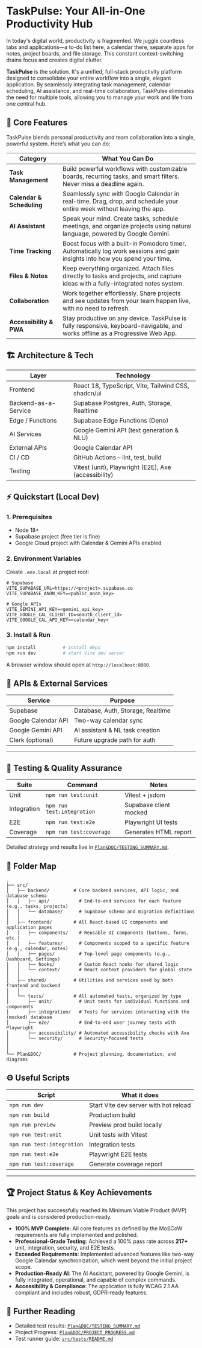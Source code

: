 # TaskPulse: Your All-in-One Productivity Hub

In today's digital world, productivity is fragmented. We juggle countless tabs and applications—a to-do list here, a calendar there, separate apps for notes, project boards, and file storage. This constant context-switching drains focus and creates digital clutter.

**TaskPulse** is the solution. It's a unified, full-stack productivity platform designed to consolidate your entire workflow into a single, elegant application. By seamlessly integrating task management, calendar scheduling, AI assistance, and real-time collaboration, TaskPulse eliminates the need for multiple tools, allowing you to manage your work and life from one central hub.

## 🎯 Core Features

TaskPulse blends personal productivity and team collaboration into a single, powerful system. Here’s what you can do:

| Category | What You Can Do |
|----------|-----------------|
| **Task Management** | Build powerful workflows with customizable boards, recurring tasks, and smart filters. Never miss a deadline again. |
| **Calendar & Scheduling** | Seamlessly sync with Google Calendar in real-time. Drag, drop, and schedule your entire week without leaving the app. |
| **AI Assistant** | Speak your mind. Create tasks, schedule meetings, and organize projects using natural language, powered by Google Gemini. |
| **Time Tracking** | Boost focus with a built-in Pomodoro timer. Automatically log work sessions and gain insights into how you spend your time. |
| **Files & Notes** | Keep everything organized. Attach files directly to tasks and projects, and capture ideas with a fully-integrated notes system. |
| **Collaboration** | Work together effortlessly. Share projects and see updates from your team happen live, with no need to refresh. |
| **Accessibility & PWA** | Stay productive on any device. TaskPulse is fully responsive, keyboard-navigable, and works offline as a Progressive Web App. |




## 🏗️ Architecture & Tech

| Layer | Technology |
|-------|------------|
| Frontend | React 18, TypeScript, Vite, Tailwind CSS, shadcn/ui |
| Backend-as-a-Service | Supabase Postgres, Auth, Storage, Realtime |
| Edge / Functions | Supabase Edge Functions (Deno) |
| AI Services | Google Gemini API (text generation & NLU) |
| External APIs | Google Calendar API |
| CI / CD | GitHub Actions – lint, test, build |
| Testing | Vitest (unit), Playwright (E2E), Axe (accessibility) |




## ⚡ Quickstart (Local Dev)

### 1. Prerequisites

* Node 18+
* Supabase project (free tier is fine)
* Google Cloud project with Calendar & Gemini APIs enabled

### 2. Environment Variables

Create `.env.local` at project root:

```env
# Supabase
VITE_SUPABASE_URL=https://<project>.supabase.co
VITE_SUPABASE_ANON_KEY=<public_anon_key>

# Google APIs
VITE_GEMINI_API_KEY=<gemini_api_key>
VITE_GOOGLE_CAL_CLIENT_ID=<oauth_client_id>
VITE_GOOGLE_CAL_API_KEY=<calendar_key>
```

### 3. Install & Run
```bash
npm install          # install deps
npm run dev          # start Vite dev server
```

A browser window should open at `http://localhost:8080`.




## 🔌 APIs & External Services

| Service | Purpose |
|---------|---------|
| Supabase | Database, Auth, Storage, Realtime |
| Google Calendar API | Two-way calendar sync |
| Google Gemini API | AI assistant & NL task creation |
| Clerk (optional) | Future upgrade path for auth |

---

## 🧪 Testing & Quality Assurance

| Suite | Command | Notes |
|-------|---------|-------|
| Unit | `npm run test:unit` | Vitest + jsdom |
| Integration | `npm run test:integration` | Supabase client mocked |
| E2E | `npm run test:e2e` | Playwright UI tests |
| Coverage | `npm run test:coverage` | Generates HTML report |

Detailed strategy and results live in [`Plan&DOC/TESTING_SUMMARY.md`](Plan&DOC/TESTING_SUMMARY.md).




## 📂 Folder Map

```
.
├── src/
│   ├── backend/         # Core backend services, API logic, and database schema
│   │   ├── api/           # End-to-end services for each feature (e.g., tasks, projects)
│   │   └── database/      # Supabase schema and migration definitions
│   │
│   ├── frontend/        # All React-based UI components and application pages
│   │   ├── components/    # Reusable UI components (buttons, forms, etc.)
│   │   ├── features/      # Components scoped to a specific feature (e.g., calendar, notes)
│   │   ├── pages/         # Top-level page components (e.g., Dashboard, Settings)
│   │   ├── hooks/         # Custom React hooks for shared logic
│   │   └── context/       # React context providers for global state
│   │
│   ├── shared/          # Utilities and services used by both frontend and backend
│   │
│   └── tests/           # All automated tests, organized by type
│       ├── unit/          # Unit tests for individual functions and components
│       ├── integration/   # Tests for services interacting with the (mocked) database
│       ├── e2e/           # End-to-end user journey tests with Playwright
│       ├── accessibility/ # Automated accessibility checks with Axe
│       └── security/      # Security-focused tests
│
│
└── Plan&DOC/            # Project planning, documentation, and diagrams
```

## ⚙️ Useful Scripts

| Script | What it does |
|--------|--------------|
| `npm run dev` | Start Vite dev server with hot reload |
| `npm run build` | Production build |
| `npm run preview` | Preview prod build locally |
| `npm run test:unit` | Unit tests with Vitest |
| `npm run test:integration` | Integration tests |
| `npm run test:e2e` | Playwright E2E tests |
| `npm run test:coverage` | Generate coverage report |

---


## 🏆 Project Status & Key Achievements

This project has successfully reached its Minimum Viable Product (MVP) goals and is considered production-ready.

-   **100% MVP Complete**: All core features as defined by the MoSCoW requirements are fully implemented and polished.
-   **Professional-Grade Testing**: Achieved a 100% pass rate across **217+** unit, integration, security, and E2E tests.
-   **Exceeded Requirements**: Implemented advanced features like two-way Google Calendar synchronization, which went beyond the initial project scope.
-   **Production-Ready AI**: The AI Assistant, powered by Google Gemini, is fully integrated, operational, and capable of complex commands.
-   **Accessibility & Compliance**: The application is fully WCAG 2.1 AA compliant and includes robust, GDPR-ready features.

## 📖 Further Reading

- Detailed test results: [`Plan&DOC/TESTING_SUMMARY.md`](Plan&DOC/TESTING_SUMMARY.md)
- Project Progress: [`Plan&DOC/PROJECT_PROGRESS.md`](Plan&DOC/PROJECT_PROGRESS.md)
- Test runner guide: [`src/tests/README.md`](src/tests/README.md)